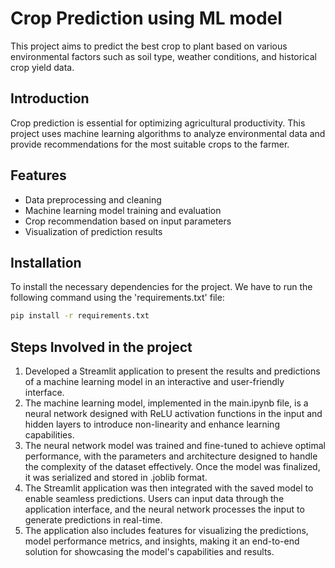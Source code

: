 # Crop Prediction using ML model

This project aims to predict the best crop to plant based on various environmental factors such as soil type, weather conditions, and historical crop yield data.


## Introduction
Crop prediction is essential for optimizing agricultural productivity. This project uses machine learning algorithms to analyze environmental data and provide recommendations for the most suitable crops to the farmer.

## Features
- Data preprocessing and cleaning
- Machine learning model training and evaluation
- Crop recommendation based on input parameters
- Visualization of prediction results

## Installation
To install the necessary dependencies for the project. We have to run the following command using the 'requirements.txt' file:
```bash
pip install -r requirements.txt
```

## Steps Involved in the project
1. Developed a Streamlit application to present the results and predictions of a machine learning model in an interactive and user-friendly interface. 
2. The machine learning model, implemented in the main.ipynb file, is a neural network designed with ReLU activation functions in the input and hidden layers to introduce non-linearity and enhance learning capabilities.
3. The neural network model was trained and fine-tuned to achieve optimal performance, with the parameters and architecture designed to handle the complexity of the dataset effectively. Once the model was finalized, it was serialized and stored in .joblib format.
4. The Streamlit application was then integrated with the saved model to enable seamless predictions. Users can input data through the application interface, and the neural network processes the input to generate predictions in real-time.
5.  The application also includes features for visualizing the predictions, model performance metrics, and insights, making it an end-to-end solution for showcasing the model's capabilities and results.
